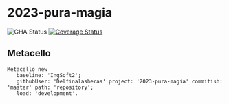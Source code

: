 # 2023-pura-magia

![GHA Status](https://github.com/uca-argentina/2023-pura-magia/actions/workflows/GHA.yml/badge.svg)
[![Coverage Status](https://coveralls.io/repos/github/uca-argentina/2023-pura-magia/badge.svg?branch=master)](https://coveralls.io/github/uca-argentina/2023-pura-magia?branch=master)

## Metacello

```smalltalk
Metacello new
   baseline: 'IngSoft2';
   githubUser: 'Delfinalasheras' project: '2023-pura-magia' commitish: 'master' path: 'repository';
   load: 'development'.
```
